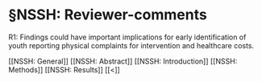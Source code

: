 # §NSSH: Reviewer-comments
R1: Findings could have important implications for early identification 
of youth reporting physical complaints for intervention and healthcare costs. 

[[NSSH: General]]
[[NSSH: Abstract]]
[[NSSH: Introduction]]
[[NSSH: Methods]]
[[NSSH: Results]]
[[<]]

<!-- {BearID:AE94AF69-5888-4A3C-8FF3-4F07646C327C-2200-00000652230EB2EC} -->

